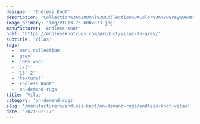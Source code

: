 ```yaml
---
designer: 'Endless Knot'
description: 'Collection%3A%20Omni%20Collection%0AColor%3A%20Grey%0AMaterial%3A%20100%25%20WoolPile%3A%201/3%22Width%3A%2013%272%22Style%3A%20Textural'
image_primary: 'img/VIL13-75-600x873.jpg'
manufacturer: 'Endless Knot'
href: 'https://endlessknotrugs.com/product/vilas-75-grey/'
subtitle: 'Vilas'
tags:
  - 'omni collection'
  - 'grey'
  - '100% wool'
  - '1/3"'
  - '13''2"'
  - 'textural'
  - 'Endless Knot'
  - 'on-demand-rugs'
title: 'Vilas'
category: 'on-demand-rugs'
slug: '/manufacturers/endless-knot/on-demand-rugs/endless-knot-vilas'
date: '2021-02-17'
---
```

